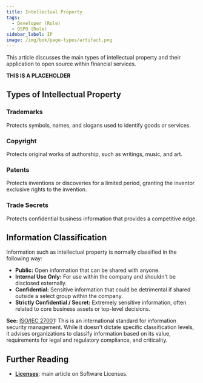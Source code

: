 ```yaml
---
title: Intellectual Property
tags: 
  - Developer (Role)
  - OSPO (Role)
sidebar_label: IP
image: /img/bok/page-types/artifact.png
---
```


This article discusses the main types of intellectual property and their application to open source within financial services.

**THIS IS A PLACEHOLDER**

## Types of Intellectual Property

### Trademarks

Protects symbols, names, and slogans used to identify goods or services.

### Copyright

Protects original works of authorship, such as writings, music, and art.

### Patents

Protects inventions or discoveries for a limited period, granting the inventor exclusive rights to the invention.

### Trade Secrets

Protects confidential business information that provides a competitive edge.

## Information Classification

Information such as intellectual property is normally classified in the following way:

- **Public:** Open information that can be shared with anyone.
- **Internal Use Only:** For use within the company and shouldn't be disclosed externally.
- **Confidential:** Sensitive information that could be detrimental if shared outside a select group within the company.
- **Strictly Confidential / Secret:** Extremely sensitive information, often related to core business assets or top-level decisions.

**See:** [ISO/IEC 27001](https://www.iso.org/cms/%20render/live/en/sites/isoorg/contents/data/standard/08/28/82875.html): This is an international standard for information security management. While it doesn't dictate specific classification levels, it advises organizations to classify information based on its value, requirements for legal and regulatory compliance, and criticality. 

## Further Reading

- **[Licenses](Licenses)**: main article on Software Licenses.
